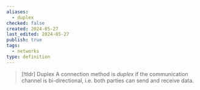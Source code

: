 ```yaml
---
aliases:
  - duplex
checked: false
created: 2024-05-27
last_edited: 2024-05-27
publish: true
tags:
  - networks
type: definition
---
```

>[!tldr] Duplex
> A connection method is *duplex* if the communication channel is bi-directional, i.e. both parties can send and receive data.